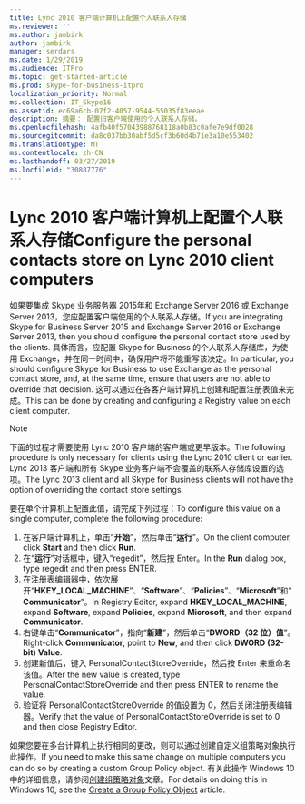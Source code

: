 ```yaml
---
title: Lync 2010 客户端计算机上配置个人联系人存储
ms.reviewer: ''
ms.author: jambirk
author: jambirk
manager: serdars
ms.date: 1/29/2019
ms.audience: ITPro
ms.topic: get-started-article
ms.prod: skype-for-business-itpro
localization_priority: Normal
ms.collection: IT_Skype16
ms.assetid: ec69a6cb-07f2-4057-9544-55035f83eeae
description: 摘要： 配置旧客户端使用的个人联系人存储。
ms.openlocfilehash: 4afb40f57043988768118a0b83c0afe7e9df0028
ms.sourcegitcommit: da8c037bb30abf5d5cf3b60d4b71e3a10e553402
ms.translationtype: MT
ms.contentlocale: zh-CN
ms.lasthandoff: 03/27/2019
ms.locfileid: "30887776"
---
```

# <a name="configure-the-personal-contacts-store-on-lync-2010-client-computers"></a><span data-ttu-id="d08a4-103">Lync 2010 客户端计算机上配置个人联系人存储</span><span class="sxs-lookup"><span data-stu-id="d08a4-103">Configure the personal contacts store on Lync 2010 client computers</span></span>
  
<span data-ttu-id="d08a4-104">如果要集成 Skype 业务服务器 2015年和 Exchange Server 2016 或 Exchange Server 2013，您应配置客户端使用的个人联系人存储。</span><span class="sxs-lookup"><span data-stu-id="d08a4-104">If you are integrating Skype for Business Server 2015 and Exchange Server 2016 or Exchange Server 2013, then you should configure the personal contact store used by the clients.</span></span> <span data-ttu-id="d08a4-105">具体而言，应配置 Skype for Business 的个人联系人存储库，为使用 Exchange，并在同一时间中，确保用户将不能重写该决定。</span><span class="sxs-lookup"><span data-stu-id="d08a4-105">In particular, you should configure Skype for Business to use Exchange as the personal contact store, and, at the same time, ensure that users are not able to override that decision.</span></span> <span data-ttu-id="d08a4-106">这可以通过在各客户端计算机上创建和配置注册表值来完成。</span><span class="sxs-lookup"><span data-stu-id="d08a4-106">This can be done by creating and configuring a Registry value on each client computer.</span></span>
  
> [!NOTE]
> <span data-ttu-id="d08a4-107">下面的过程才需要使用 Lync 2010 客户端的客户端或更早版本。</span><span class="sxs-lookup"><span data-stu-id="d08a4-107">The following procedure is only necessary for clients using the Lync 2010 client or earlier.</span></span> <span data-ttu-id="d08a4-108">Lync 2013 客户端和所有 Skype 业务客户端不会覆盖的联系人存储库设置的选项。</span><span class="sxs-lookup"><span data-stu-id="d08a4-108">The Lync 2013 client and all Skype for Business clients will not have the option of overriding the contact store settings.</span></span>
  
<span data-ttu-id="d08a4-109">要在单个计算机上配置此值，请完成下列过程：</span><span class="sxs-lookup"><span data-stu-id="d08a4-109">To configure this value on a single computer, complete the following procedure:</span></span>
  
1. <span data-ttu-id="d08a4-110">在客户端计算机上，单击“**开始**”，然后单击“**运行**”。</span><span class="sxs-lookup"><span data-stu-id="d08a4-110">On the client computer, click **Start** and then click **Run**.</span></span>
2. <span data-ttu-id="d08a4-111">在“**运行**”对话框中，键入“regedit”，然后按 Enter。</span><span class="sxs-lookup"><span data-stu-id="d08a4-111">In the **Run** dialog box, type regedit and then press ENTER.</span></span>
3. <span data-ttu-id="d08a4-112">在注册表编辑器中，依次展开“**HKEY_LOCAL_MACHINE**”、“**Software**”、“**Policies**”、“**Microsoft**”和“**Communicator**”。</span><span class="sxs-lookup"><span data-stu-id="d08a4-112">In Registry Editor, expand **HKEY_LOCAL_MACHINE**, expand **Software**, expand **Policies**, expand **Microsoft**, and then expand **Communicator**.</span></span>
4. <span data-ttu-id="d08a4-113">右键单击“**Communicator**”，指向“**新建**”，然后单击“**DWORD（32 位）值**”。</span><span class="sxs-lookup"><span data-stu-id="d08a4-113">Right-click **Communicator**, point to **New**, and then click **DWORD (32-bit) Value**.</span></span>
5. <span data-ttu-id="d08a4-114">创建新值后，键入 PersonalContactStoreOverride，然后按 Enter 来重命名该值。</span><span class="sxs-lookup"><span data-stu-id="d08a4-114">After the new value is created, type PersonalContactStoreOverride and then press ENTER to rename the value.</span></span>
6. <span data-ttu-id="d08a4-115">验证将 PersonalContactStoreOverride 的值设置为 0，然后关闭注册表编辑器。</span><span class="sxs-lookup"><span data-stu-id="d08a4-115">Verify that the value of PersonalContactStoreOverride is set to 0 and then close Registry Editor.</span></span>

<span data-ttu-id="d08a4-116">如果您要在多台计算机上执行相同的更改，则可以通过创建自定义组策略对象执行此操作。</span><span class="sxs-lookup"><span data-stu-id="d08a4-116">If you need to make this same change on multiple computers you can do so by creating a custom Group Policy object.</span></span> <span data-ttu-id="d08a4-117">有关此操作 Windows 10 中的详细信息，请参阅[创建组策略对象](https://docs.microsoft.com/windows/security/threat-protection/windows-firewall/create-a-group-policy-object)文章。</span><span class="sxs-lookup"><span data-stu-id="d08a4-117">For details on doing this in Windows 10, see the [Create a Group Policy Object](https://docs.microsoft.com/windows/security/threat-protection/windows-firewall/create-a-group-policy-object) article.</span></span>
  
